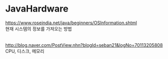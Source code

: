 # JavaHardware

https://www.roseindia.net/java/beginners/OSInformation.shtml
<br>
현재 시스템의 정보를 가져오는 방법
<br><br><br>
http://blog.naver.com/PostView.nhn?blogId=seban21&logNo=70113205808
<br>
CPU, 디스크, 메모리 
